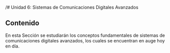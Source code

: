 /# Unidad 6: Sistemas de Comunicaciones Digitales Avanzados 

## Contenido
En esta Sección se estudiarán los conceptos fundamentales de sistemas de comunicaciones digitales avanzados, los cuales se encuentran en auge hoy en día.
